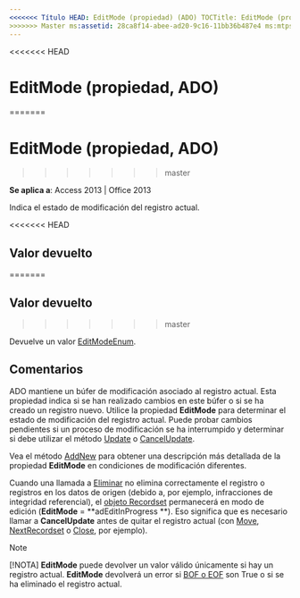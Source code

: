 ```yaml
---
<<<<<<< Título HEAD: EditMode (propiedad) (ADO) TOCTitle: EditMode (propiedad) (ADO) === título: EditMode (propiedad, ADO) TOCTitle: EditMode (propiedad, ADO)
>>>>>>> Master ms:assetid: 28ca8f14-abee-ad20-9c16-11bb36b487e4 ms:mtpsurl: https://msdn.microsoft.com/library/JJ249045(v=office.15) ms:contentKeyID: ms.date 48543867: 18/09/2015 mtps_version: Office.15
---
```


<<<<<<< HEAD
# <a name="editmode-property-ado"></a>EditMode (propiedad, ADO)
=======
# <a name="editmode-property-ado"></a>EditMode (propiedad, ADO)
>>>>>>> master


**Se aplica a**: Access 2013 | Office 2013

Indica el estado de modificación del registro actual.

<<<<<<< HEAD
## <a name="return-value"></a>Valor devuelto
=======
## <a name="return-value"></a>Valor devuelto
>>>>>>> master

Devuelve un valor [EditModeEnum](editmodeenum.md).

## <a name="remarks"></a>Comentarios

ADO mantiene un búfer de modificación asociado al registro actual. Esta propiedad indica si se han realizado cambios en este búfer o si se ha creado un registro nuevo. Utilice la propiedad **EditMode** para determinar el estado de modificación del registro actual. Puede probar cambios pendientes si un proceso de modificación se ha interrumpido y determinar si debe utilizar el método [Update](update-method-ado.md) o [CancelUpdate](cancelupdate-method-ado.md).

Vea el método [AddNew](addnew-method-ado.md) para obtener una descripción más detallada de la propiedad **EditMode** en condiciones de modificación diferentes.

Cuando una llamada a [Eliminar](delete-method-ado-recordset.md) no elimina correctamente el registro o registros en los datos de origen (debido a, por ejemplo, infracciones de integridad referencial), el [objeto Recordset](recordset-object-ado.md) permanecerá en modo de edición (**EditMode** = **adEditInProgress **). Eso significa que es necesario llamar a **CancelUpdate** antes de quitar el registro actual (con [Move](move-method-ado.md), [NextRecordset](nextrecordset-method-ado.md) o [Close](close-method-ado.md), por ejemplo).


> [!NOTE]
> [!NOTA] **EditMode** puede devolver un valor válido únicamente si hay un registro actual. **EditMode** devolverá un error si [BOF o EOF](bof-eof-properties-ado.md) son True o si se ha eliminado el registro actual.


